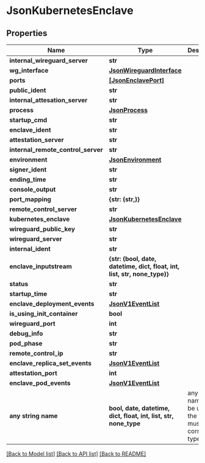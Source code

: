 # JsonKubernetesEnclave


## Properties
Name | Type | Description | Notes
------------ | ------------- | ------------- | -------------
**internal_wireguard_server** | **str** |  | [optional] 
**wg_interface** | [**JsonWireguardInterface**](JsonWireguardInterface.md) |  | [optional] 
**ports** | [**[JsonEnclavePort]**](JsonEnclavePort.md) |  | [optional] 
**public_ident** | **str** |  | [optional] 
**internal_attesation_server** | **str** |  | [optional] 
**process** | [**JsonProcess**](JsonProcess.md) |  | [optional] 
**startup_cmd** | **str** |  | [optional] 
**enclave_ident** | **str** |  | [optional] 
**attestation_server** | **str** |  | [optional] 
**internal_remote_control_server** | **str** |  | [optional] 
**environment** | [**JsonEnvironment**](JsonEnvironment.md) |  | [optional] 
**signer_ident** | **str** |  | [optional] 
**ending_time** | **str** |  | [optional] 
**console_output** | **str** |  | [optional] 
**port_mapping** | **{str: (str,)}** |  | [optional] 
**remote_control_server** | **str** |  | [optional] 
**kubernetes_enclave** | [**JsonKubernetesEnclave**](JsonKubernetesEnclave.md) |  | [optional] 
**wireguard_public_key** | **str** |  | [optional] 
**wireguard_server** | **str** |  | [optional] 
**internal_ident** | **str** |  | [optional] 
**enclave_inputstream** | **{str: (bool, date, datetime, dict, float, int, list, str, none_type)}** |  | [optional] 
**status** | **str** |  | [optional] 
**startup_time** | **str** |  | [optional] 
**enclave_deployment_events** | [**JsonV1EventList**](JsonV1EventList.md) |  | [optional] 
**is_using_init_container** | **bool** |  | [optional] 
**wireguard_port** | **int** |  | [optional] 
**debug_info** | **str** |  | [optional] 
**pod_phase** | **str** |  | [optional] 
**remote_control_ip** | **str** |  | [optional] 
**enclave_replica_set_events** | [**JsonV1EventList**](JsonV1EventList.md) |  | [optional] 
**attestation_port** | **int** |  | [optional] 
**enclave_pod_events** | [**JsonV1EventList**](JsonV1EventList.md) |  | [optional] 
**any string name** | **bool, date, datetime, dict, float, int, list, str, none_type** | any string name can be used but the value must be the correct type | [optional]

[[Back to Model list]](../README.md#documentation-for-models) [[Back to API list]](../README.md#documentation-for-api-endpoints) [[Back to README]](../README.md)


